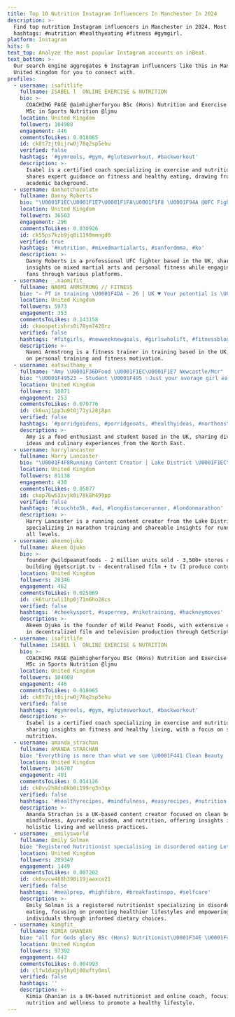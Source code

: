 ```yaml
---
title: Top 10 Nutrition Instagram Influencers In Manchester In 2024
description: >-
  Find top nutrition Instagram influencers in Manchester in 2024. Most popular
  hashtags: #nutrition #healthyeating #fitness #gymgirl.
platform: Instagram
hits: 6
text_top: Analyze the most popular Instagram accounts on inBeat.
text_bottom: >-
  Our search engine aggregates 6 Instagram influencers like this in Manchester,
  United Kingdom for you to connect with.
profiles:
  - username: isafitlife
    fullname: ISABEL l  ONLINE EXERCISE & NUTRITION
    bio: >-
      COACHING PAGE @aimhigherforyou BSc (Hons) Nutrition and Exercise currently
      MSc in Sports Nutrition @ljmu
    location: United Kingdom
    followers: 104908
    engagement: 446
    commentsToLikes: 0.018065
    id: ck8t7zjt0ijrw0j78q2sp5ehu
    verified: false
    hashtags: '#gymreels, #gym, #glutesworkout, #backworkout'
    description: >-
      Isabel is a certified coach specializing in exercise and nutrition. She
      shares expert guidance on fitness and healthy eating, drawing from her
      academic background.
  - username: danhotchocolate
    fullname: Danny Roberts
    bio: "\U0001F1EC\U0001F1E7\U0001F1FA\U0001F1F8 \U0001F94A @UFC Fighter \U0001F4E7 Business Enquiries: @yurijavier @bossmodelmanagement / Manchester @soulartistmgmt / NYC Find me on Cameo"
    location: United Kingdom
    followers: 36503
    engagement: 296
    commentsToLikes: 0.030926
    id: ck55ps7kzb9jq0i1190mmngd0
    verified: true
    hashtags: '#nutrition, #mixedmartialarts, #sanfordmma, #ko'
    description: >-
      Danny Roberts is a professional UFC fighter based in the UK, sharing
      insights on mixed martial arts and personal fitness while engaging with
      fans through various platforms.
  - username: _.naomifit_
    fullname: NAOMI ARMSTRONG // FITNESS
    bio: "➳ PT in training \U0001F4DA ➳ 26 | UK ♥ Your potential is \U0001D408\U0001D427\U0001D41F\U0001D422\U0001D427\U0001D422\U0001D42D\U0001D41E ♥ @beaybl NAOMIFIT ⬇️\U0001F6CD"
    location: United Kingdom
    followers: 5973
    engagement: 353
    commentsToLikes: 0.143158
    id: ckaospetishrs0i78ym7428rz
    verified: false
    hashtags: '#fitgirls, #newweeknewgoals, #girlswholift, #fitnessblogger'
    description: >-
      Naomi Armstrong is a fitness trainer in training based in the UK, focusing
      on personal training and fitness motivation.
  - username: eatswithamy_x
    fullname: "Amy \U0001F36DFood \U0001F1EC\U0001F1E7 Newcastle/Mcr"
    bio: "\U0001F49523 ~ Student \U0001F495 ✨Just your average girl eating a lot✨ \U0001F4CDNorth East ~ Currently Darlo based\U0001F4CD \U0001F4E5 DM/email for enquiries/collabs ~ eatswithamy1@gmail.com\U0001F4E5"
    location: United Kingdom
    followers: 10871
    engagement: 253
    commentsToLikes: 0.070776
    id: ck6uaj1pp3u9t0j71yi28j8pn
    verified: false
    hashtags: '#porridgeideas, #porridgeoats, #healthyideas, #northeast'
    description: >-
      Amy is a food enthusiast and student based in the UK, sharing diverse meal
      ideas and culinary experiences from the North East.
  - username: harrylancaster
    fullname: Harry Lancaster
    bio: "\U0001F4F8Running Content Creator | Lake District \U0001F1EC\U0001F1E7 \U0001F929runharrylancaster@gmail.com \U0001F3C3\U0001F3FB‍♂️2:27 Marathoner | 69:12 Half | 15:23 5K"
    location: United Kingdom
    followers: 81138
    engagement: 438
    commentsToLikes: 0.05077
    id: ckap76w63ivjk0i78k8h499pp
    verified: false
    hashtags: '#couchto5k, #ad, #longdistancerunner, #londonmarathon'
    description: >-
      Harry Lancaster is a running content creator from the Lake District, UK,
      specializing in marathon training and shareable insights for runners of
      all levels.
  - username: akeemojuko
    fullname: Akeem Ojuko
    bio: >-
      founder @wildpeanutfoods - 2 million units sold - 3,500+ stores currently
      building @getscript.tv - decentralised film + tv (I produce content too)
    location: United Kingdom
    followers: 20346
    engagement: 462
    commentsToLikes: 0.025869
    id: ck6turtwli1hp0j71m6ho28cs
    verified: false
    hashtags: '#cheekysport, #superrep, #niketraining, #hackneymoves'
    description: >-
      Akeem Ojuko is the founder of Wild Peanut Foods, with extensive experience
      in decentralized film and television production through GetScript.tv.
  - username: isafitlife
    fullname: ISABEL l  ONLINE EXERCISE & NUTRITION
    bio: >-
      COACHING PAGE @aimhigherforyou BSc (Hons) Nutrition and Exercise currently
      MSc in Sports Nutrition @ljmu
    location: United Kingdom
    followers: 104908
    engagement: 446
    commentsToLikes: 0.018065
    id: ck8t7zjt0ijrw0j78q2sp5ehu
    verified: false
    hashtags: '#gymreels, #gym, #glutesworkout, #backworkout'
    description: >-
      Isabel is a certified coach specializing in exercise and nutrition,
      sharing insights on fitness and healthy living, with a focus on sports
      nutrition.
  - username: amanda_strachan
    fullname: AMANDA STRACHAN
    bio: "Everything is more than what we see \U0001F441 Clean Beauty | Rituals | Mindfulness \U0001F9D8\U0001F3FC‍♀️ Ayurvedic Wisdom & Nutrition \U0001F331"
    location: United Kingdom
    followers: 146707
    engagement: 401
    commentsToLikes: 0.014126
    id: ck0vv2h8dn8kb0i199rg3n3qx
    verified: false
    hashtags: '#healthyrecipes, #mindfulness, #easyrecipes, #nutrition'
    description: >-
      Amanda Strachan is a UK-based content creator focused on clean beauty,
      mindfulness, Ayurvedic wisdom, and nutrition, offering insights into
      holistic living and wellness practices.
  - username: _emilysworld
    fullname: Emily Solman
    bio: "Registered Nutritionist specialising in disordered eating Let’s discover the happiest, healthiest version of YOU!! \U0001F3A7\U0001F399️ @navigatingwomanhoodpod"
    location: United Kingdom
    followers: 209349
    engagement: 1449
    commentsToLikes: 0.007202
    id: ck0vzcw488h390i19jaaxce21
    verified: false
    hashtags: '#mealprep, #highfibre, #breakfastinspo, #selfcare'
    description: >-
      Emily Solman is a registered nutritionist specializing in disordered
      eating, focusing on promoting healthier lifestyles and empowering
      individuals through informed dietary choices.
  - username: kimgfit_
    fullname: KIMIA GHANIAN
    bio: "all for Gods glory BSc (Hons) Nutritionist\U0001F34E \U0001F4E9 simon@wmgmt.co.uk ONLINE COACHING LINK \U0001F53D"
    location: United Kingdom
    followers: 97392
    engagement: 643
    commentsToLikes: 0.004993
    id: clfw1dugyylhy0j08ufty6msl
    verified: false
    hashtags: ''
    description: >-
      Kimia Ghanian is a UK-based nutritionist and online coach, focusing on
      nutrition and wellness to promote a healthy lifestyle.
---
```


